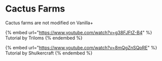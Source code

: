 # Cactus Farms

Cactus farms are not modified on Vanilla+



{% embed url="https://www.youtube.com/watch?v=g38FJFtZ-B4" %}
Tutorial by Triloms
{% endembed %}

{% embed url="https://www.youtube.com/watch?v=8mQgZnSQpRE" %}
Tutorial by Shulkercraft
{% endembed %}
